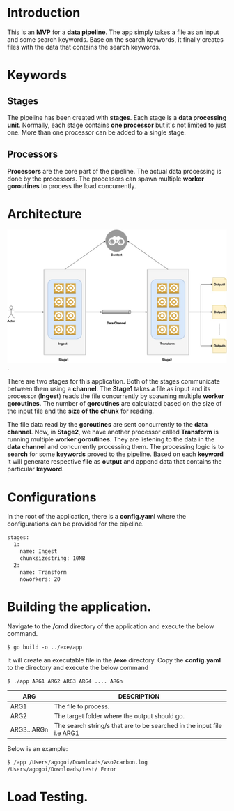 # Introduction
This is an **MVP** for a **data pipeline**. The app simply takes a file as an input and some search keywords.
Base on the search keywords, it finally creates files with the data that contains the search keywords.



# Keywords
## Stages
The pipeline has been created with **stages**. Each stage is a **data processing unit**. Normally, each stage contains **one processor** but it's
not limited to just one. More than one processor can be added to a single stage.

## Processors
**Processors** are the core part of the pipeline. The actual data processing is done by the processors. The processors can spawn multiple
**worker goroutines** to process the load concurrently.

# Architecture
![](./doc/pipeline.jpeg "Architecture").

There are two stages for this application. Both of the stages communicate between them using a **channel**.
The **Stage1** takes a file as input and its processor (**Ingest**) reads the file concurrently by spawning multiple **worker goroutines**.
The number of **goroutines** are calculated based on the size of the input file and the **size of the chunk** for reading.


The file data read by the **goroutines** are sent concurrently to the **data channel**. Now, in **Stage2**, we have another processor 
called **Transform** is running multiple **worker goroutines**. They are listening to the data in the **data channel** and concurrently processing them.
The processing logic is to **search** for some **keywords** proved to the pipeline. Based on each **keyword**
it will generate respective **file** as **output** and append data that contains the particular **keyword**.


# Configurations
In the root of the application, there is a **config.yaml** where the configurations can be provided for the pipeline.
```
stages:
  1:
    name: Ingest
    chunksizestring: 10MB
  2:
    name: Transform
    noworkers: 20
```

# Building the application.
Navigate to the **/cmd** directory of the application and execute the below command.
```
$ go build -o ../exe/app
```

It will create an executable file in the **/exe** directory. Copy the **config.yaml** to the directory and execute the below command

```
$ ./app ARG1 ARG2 ARG3 ARG4 .... ARGn
```

| ARG         | DESCRIPTION                                                            |
|-------------|------------------------------------------------------------------------|
| ARG1        | The file to process.                                                   |
| ARG2        | The target folder where the output should go.                          |
| ARG3...ARGn | The search string/s that are to be searched in the input file i.e ARG1 |

Below is an example:
```
$ /app /Users/agogoi/Downloads/wso2carbon.log /Users/agogoi/Downloads/test/ Error
```

# Load Testing.







